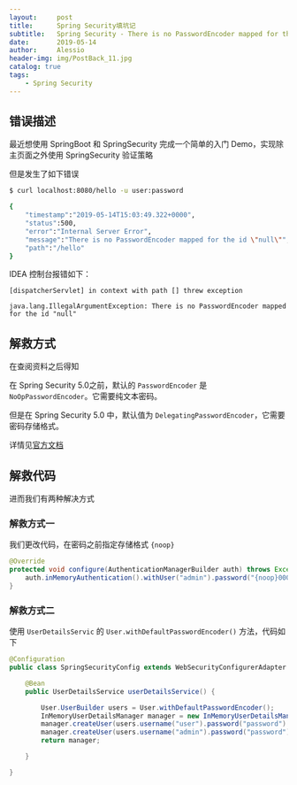 ```yaml
---
layout:     post
title:      Spring Security填坑记
subtitle:   Spring Security - There is no PasswordEncoder mapped for the id “null”
date:       2019-05-14
author:     Alessio
header-img: img/PostBack_11.jpg
catalog: true
tags:
    - Spring Security
---
```


## 错误描述

最近想使用 SpringBoot 和 SpringSecurity 完成一个简单的入门 Demo，实现除主页面之外使用 SpringSecurity 验证策略

但是发生了如下错误
```bash
$ curl localhost:8080/hello -u user:password

{
	"timestamp":"2019-05-14T15:03:49.322+0000",
	"status":500,
	"error":"Internal Server Error",
	"message":"There is no PasswordEncoder mapped for the id \"null\"",
	"path":"/hello"
}
```
IDEA 控制台报错如下：
```
[dispatcherServlet] in context with path [] threw exception

java.lang.IllegalArgumentException: There is no PasswordEncoder mapped for the id "null"
```

## 解救方式

在查阅资料之后得知

在 Spring Security 5.0之前，默认的 `PasswordEncoder` 是 `NoOpPasswordEncoder`。它需要纯文本密码。

但是在 Spring Security 5.0 中，默认值为 `DelegatingPasswordEncoder`，它需要密码存储格式。

详情见[官方文档](https://docs.spring.io/spring-security/site/docs/current/reference/htmlsingle/#pe-dpe)

## 解救代码

进而我们有两种解决方式

### 解救方式一
我们更改代码，在密码之前指定存储格式  `{noop}`
```java
@Override
protected void configure(AuthenticationManagerBuilder auth) throws Exception {
    auth.inMemoryAuthentication().withUser("admin").password("{noop}000000").roles("ADMIN");
}
```

### 解救方式二

使用 `UserDetailsServic` 的 `User.withDefaultPasswordEncoder()` 方法，代码如下

```java
@Configuration
public class SpringSecurityConfig extends WebSecurityConfigurerAdapter {

    @Bean
    public UserDetailsService userDetailsService() {

        User.UserBuilder users = User.withDefaultPasswordEncoder();
        InMemoryUserDetailsManager manager = new InMemoryUserDetailsManager();
        manager.createUser(users.username("user").password("password").roles("USER").build());
        manager.createUser(users.username("admin").password("password").roles("USER", "ADMIN").build());
        return manager;

    }

}
```